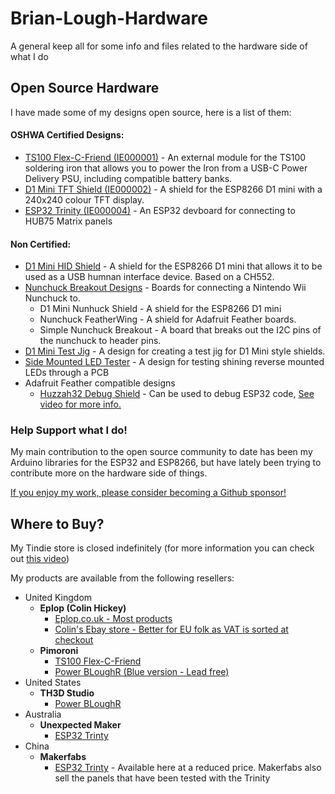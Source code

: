 # Brian-Lough-Hardware

A general keep all for some info and files related to the hardware side of what I do

## Open Source Hardware

I have made some of my designs open source, here is a list of them:

#### OSHWA Certified Designs:

- [TS100 Flex-C-Friend (IE000001)](https://github.com/witnessmenow/ts100-flex-c-friend) - An external module for the TS100 soldering iron that allows you to power the Iron from a USB-C Power Delivery PSU, including compatible battery banks.
- [D1 Mini TFT Shield (IE000002)](https://github.com/witnessmenow/D1-Mini-TFT-Shield) - A shield for the ESP8266 D1 mini with a 240x240 colour TFT display.
- [ESP32 Trinity (IE000004)](https://github.com/witnessmenow/ESP32-Trinity) - An ESP32 devboard for connecting to HUB75 Matrix panels

#### Non Certified:

- [D1 Mini HID Shield](https://github.com/witnessmenow/D1-Mini-HID-Shield) - A shield for the ESP8266 D1 mini that allows it to be used as a USB humnan interface device. Based on a CH552.
- [Nunchuck Breakout Designs](https://github.com/witnessmenow/Nunchuck-Arduino) - Boards for connecting a Nintendo Wii Nunchuck to.
  - D1 Mini Nunhuck Shield - A shield for the ESP8266 D1 mini
  - Nunchuck FeatherWing - A shield for Adafruit Feather boards.
  - Simple Nunchuck Breakout - A board that breaks out the I2C pins of the nunchuck to header pins.
- [D1 Mini Test Jig](https://github.com/witnessmenow/D1-Mini-Testing-Jig) - A design for creating a test jig for D1 Mini style shields.
- [Side Mounted LED Tester](Hardware/Side%20Mounted%20LED%20Tester) - A design for testing shining reverse mounted LEDs through a PCB
- Adafruit Feather compatible designs
  - [Huzzah32 Debug Shield](/Hardware/Feather/Huzzah32%20Debug%20Shield) - Can be used to debug ESP32 code, [See video for more info.](https://www.youtube.com/watch?v=TivyIFF-dzw)

### Help Support what I do!

My main contribution to the open source community to date has been my Arduino libraries for the ESP32 and ESP8266, but have lately been trying to contribute more on the hardware side of things.

[If you enjoy my work, please consider becoming a Github sponsor!](https://github.com/sponsors/witnessmenow/)

## Where to Buy?

My Tindie store is closed indefinitely (for more information you can check out [this video](https://www.youtube.com/watch?v=SZ2qgSj0Ets))

My products are available from the following resellers:

- United Kingdom
  - **Eplop (Colin Hickey)**
    - [Eplop.co.uk - Most products](https://store.eplop.co.uk/product-category/makers/brian-lough/)
    - [Colin's Ebay store - Better for EU folk as VAT is sorted at checkout](https://www.ebay.co.uk/sch/plop999/m.html?_nkw=&_armrs=1&_ipg=&_from=)
  - **Pimoroni**
    - [TS100 Flex-C-Friend](https://shop.pimoroni.com/products/ts100-flex-c-friend)
    - [Power BLoughR (Blue version - Lead free)](https://shop.pimoroni.com/products/power-blough-r)
- United States
  - **TH3D Studio**
    - [Power BLoughR](https://www.th3dstudio.com/product/power-blough-r-pi-usb-power-blocker/)
- Australia
  - **Unexpected Maker**
    - [ESP32 Trinty](https://unexpectedmaker.com/shop/esp32-trinity)
- China
  - **Makerfabs**
    - [ESP32 Trinty](https://www.makerfabs.com/esp32-trinity.html) - Available here at a reduced price. Makerfabs also sell the panels that have been tested with the Trinity
